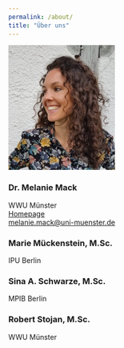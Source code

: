 ```yaml
---
permalink: /about/
title: "Über uns"
---
```



![Melanie!](/assets/images/Passbild.jpg)
### Dr. Melanie Mack  
WWU Münster  
[Homepage](https://www.uni-muenster.de/Sportwissenschaft/Neuromotor-Behavior/team/mack.shtml)  
<melanie.mack@uni-muenster.de>

### Marie Mückenstein, M.Sc.
IPU Berlin

### Sina A. Schwarze, M.Sc.
MPIB Berlin

### Robert Stojan,  M.Sc.
WWU Münster


